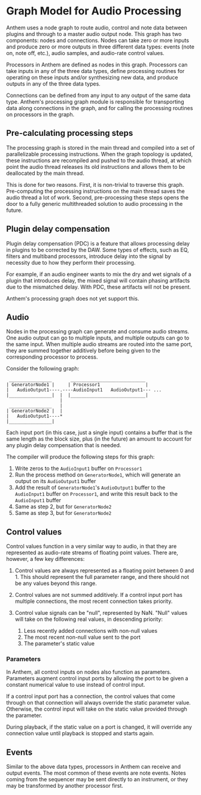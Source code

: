 # Graph Model for Audio Processing

Anthem uses a node graph to route audio, control and note data between plugins and through to a master audio output node. This graph has two components: nodes and connections. Nodes can take zero or more inputs and produce zero or more outputs in three different data types: events (note on, note off, etc.), audio samples, and audio-rate control values.

Processors in Anthem are defined as nodes in this graph. Processors can take inputs in any of the three data types, define processing routines for operating on these inputs and/or synthesizing new data, and produce outputs in any of the three data types.

Connections can be defined from any input to any output of the same data type. Anthem's processing graph module is responsible for transporting data along connections in the graph, and for calling the processing routines on processors in the graph.

## Pre-calculating processing steps

The processing graph is stored in the main thread and compiled into a set of parallelizable processing instructions. When the graph topology is updated, these instructions are recompiled and pushed to the audio thread, at which point the audio thread releases its old instructions and allows them to be deallocated by the main thread.

This is done for two reasons. First, it is non-trivial to traverse this graph. Pre-computing the processing instructions on the main thread saves the audio thread a lot of work. Second, pre-processing these steps opens the door to a fully generic multithreaded solution to audio processing in the future.

## Plugin delay compensation

Plugin delay compensation (PDC) is a feature that allows processing delay in plugins to be corrected by the DAW. Some types of effects, such as EQ, filters and multiband processors, introduce delay into the signal by necessity due to how they perform their processing.

For example, if an audio engineer wants to mix the dry and wet signals of a plugin that introduces delay, the mixed signal will contain phasing artifacts due to the mismatched delay. With PDC, these artifacts will not be present.

Anthem's processing graph does not yet support this.

## Audio

Nodes in the processing graph can generate and consume audio streams. One audio output can go to multiple inputs, and multiple outputs can go to the same input. When multiple audio streams are routed into the same port, they are summed together additively before being given to the corresponding processor to process.

Consider the following graph:

```
 ________________       ____________________________
| GeneratorNode1 |     | Processor1                 |
|   AudioOutput1----.----AudioInput1   AudioOutput1--- ...
|________________|  |  |____________________________|
                    |
 ________________   |
| GeneratorNode2 |  |
|   AudioOutput1----*
|________________|
```

Each input port (in this case, just a single input) contains a buffer that is the same length as the block size, plus (in the future) an amount to account for any plugin delay compensation that is needed.

The compiler will produce the following steps for this graph:

1. Write zeros to the `AudioInput1` buffer on `Processor1`
2. Run the process method on `GeneratorNode1`, which will generate an output on its `AudioOutput1` buffer
3. Add the result of `GeneratorNode1`'s `AudioOutput1` buffer to the `AudioInput1` buffer on `Processor1`, and write this result back to the `AudioInput1` buffer
4. Same as step 2, but for `GeneratorNode2`
5. Same as step 3, but for `GeneratorNode2`

## Control values

Control values function in a very similar way to audio, in that they are represented as audio-rate streams of floating point values. There are, however, a few key differences:

1. Control values are always represented as a floating point between 0 and 1. This should represent the full parameter range, and there should not be any values beyond this range.

2. Control values are not summed additively. If a control input port has multiple connections, the most recent connection takes priority.

3. Control value signals can be "null", represented by NaN. "Null" values will take on the following real values, in descending priority:

   1. Less recently added connections with non-null values
   2. The most recent non-null value sent to the port
   3. The parameter's static value

### Parameters

In Anthem, all control inputs on nodes also function as parameters. Parameters augment control input ports by allowing the port to be given a constant numerical value to use instead of control input.

If a control input port has a connection, the control values that come through on that connection will always override the static parameter value. Otherwise, the control input will take on the static value provided through the parameter.

During playback, if the static value on a port is changed, it will override any connection value until playback is stopped and starts again.

## Events

Similar to the above data types, processors in Anthem can receive and output events. The most common of these events are note events. Notes coming from the sequencer may be sent directly to an instrument, or they may be transformed by another processor first.

<!-- ## Unique challenges -->

<!-- Must the graph always be acyclic? It seems good to do this for audio, but what about the output of a peak controller? -->
